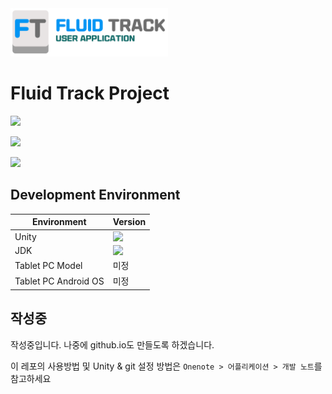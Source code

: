<img src="https://github.com/FluidTrack/FluidTrackApplication/blob/master/ReadmeImg/Title.png?raw=true" width="50%">

<h1> Fluid Track Project </h1>

<a href="https://github.com/FluidTrack/FluidTrackApplication/blob/master/LICENSE"><img src="https://img.shields.io/github/license/FluidTrack/FluidTrackApplication"></a>

<a href="mailto:dclab2011@gmail.com"><img src="https://img.shields.io/badge/Contact-dclab2011@gamil.com-blue?logo=gmail&logoColor=white"></a>

<a href="http://dclab.yonsei.ac.kr/"><img src="https://img.shields.io/badge/Contact-Yonsei Univ. Dependable Computing Lab.-red?logo=safari&logoColor=white"></a>

## Development Environment

| Environment          | Version                                                      |
| -------------------- | ------------------------------------------------------------ |
| Unity                | <img src="https://img.shields.io/badge/Version-2019.4.2f-orange" align="left"> |
| JDK                  | <img src="https://img.shields.io/badge/Version-1.8.0_152-orange" align="left"> |
| Tablet PC Model      | 미정                                                         |
| Tablet PC Android OS | 미정                                                         |



## 작성중

작성중입니다. 나중에 github.io도 만들도록 하겠습니다.

이 레포의 사용방법 및 Unity & git 설정 방법은 ```Onenote > 어플리케이션 > 개발 노트```를 참고하세요

